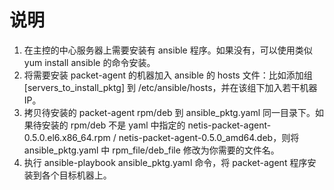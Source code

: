 # 说明
1. 在主控的中心服务器上需要安装有 ansible 程序。如果没有，可以使用类似 yum install ansible 的命令安装。</br>
2. 将需要安装 packet-agent 的机器加入 ansible 的 hosts 文件：比如添加组 [servers_to_install_pktg] 到 /etc/ansible/hosts，并在该组下加入若干机器IP。</br>
3. 拷贝待安装的 packet-agent rpm/deb 到 ansible_pktg.yaml 同一目录下。如果待安装的 rpm/deb 不是 yaml 中指定的 netis-packet-agent-0.5.0.el6.x86_64.rpm / netis-packet-agent-0.5.0_amd64.deb，则将 ansible_pktg.yaml 中 rpm_file/deb_file 修改为你需要的文件名。</br>
4. 执行 ansible-playbook ansible_pktg.yaml 命令，将 packet-agent 程序安装到各个目标机器上。</br>

